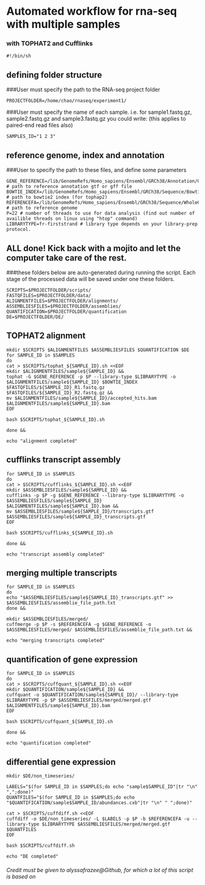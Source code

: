 # Automated workflow for rna-seq with multiple samples
### with TOPHAT2 and Cufflinks
```
#!/bin/sh
```

## defining folder structure

###User must specify the path to the RNA-seq project folder
```
PROJECTFOLDER=/home/chao/rnaseq/experiment1/
```
###User must specify the name of each sample. i.e. for sample1.fastq.gz, sample2.fastq.gz and sample3.fastq.gz you could write: (this applies to paired-end read files also)
```
SAMPLES_ID="1 2 3"
```
## reference genome, index and annotation

###User to specify the path to these files, and define some parameters
```
GENE_REFERENCE=/lib/GenomeRefs/Homo_sapiens/Ensembl/GRCh38/Annotation/Genes/genes.gtf # path to reference annotation gtf or gff file
BOWTIE_INDEX=/lib/GenomeRefs/Homo_sapiens/Ensembl/GRCh38/Sequence/Bowtie2Index/human38 # path to bowtie2 index (for tophap2)
REFERENCEFA=/lib/GenomeRefs/Homo_sapiens/Ensembl/GRCh38/Sequence/WholeGenomeFasta/genome.fa # path to reference genome
P=22 # number of threads to use for data analysis (find out number of availible threads on linux using "htop" command)
LIBRARYTYPE=fr-firststrand # library type depends on your library-prep protocol.
```
## ALL done! Kick back with a mojito and let the computer take care of the rest.

###these folders below are auto-generated during running the script. Each stage of the processed data will be saved under one these folders.
```
SCRIPTS=$PROJECTFOLDER/scripts/
FASTQFILES=$PROJECTFOLDER/data/
ALIGNMENTFILES=$PROJECTFOLDER/alignments/
ASSEMBLIESFILES=$PROJECTFOLDER/assemblies/
QUANTIFICATION=$PROJECTFOLDER/quantification
DE=$PROJECTFOLDER/DE/
```



## TOPHAT2 alignment
```
mkdir $SCRIPTS $ALIGNMENTFILES $ASSEMBLIESFILES $QUANTIFICATION $DE
for SAMPLE_ID in $SAMPLES
do
cat > $SCRIPTS/tophat_${SAMPLE_ID}.sh <<EOF
mkdir $ALIGNMENTFILES/sample${SAMPLE_ID} &&
tophat -G $GENE_REFERENCE -p $P --library-type $LIBRARYTYPE -o $ALIGNMENTFILES/sample${SAMPLE_ID} $BOWTIE_INDEX $FASTQFILES/${SAMPLE_ID}_R1.fastq.gz $FASTQFILES/${SAMPLE_ID}_R2.fastq.gz &&
mv $ALIGNMENTFILES/sample${SAMPLE_ID}/accepted_hits.bam $ALIGNMENTFILES/sample${SAMPLE_ID}.bam
EOF

bash $SCRIPTS/tophat_${SAMPLE_ID}.sh

done &&

echo "alignment completed"
```
## cufflinks transcript assembly
```
for SAMPLE_ID in $SAMPLES
do
cat > $SCRIPTS/cufflinks_${SAMPLE_ID}.sh <<EOF
mkdir $ASSEMBLIESFILES/sample${SAMPLE_ID} &&
cufflinks -p $P -g $GENE_REFERENCE --library-type $LIBRARYTYPE -o $ASSEMBLIESFILES/sample${SAMPLE_ID} $ALIGNMENTFILES/sample${SAMPLE_ID}.bam &&
mv $ASSEMBLIESFILES/sample${SAMPLE_ID}/transcripts.gtf $ASSEMBLIESFILES/sample${SAMPLE_ID}_transcripts.gtf
EOF

bash $SCRIPTS/cufflinks_${SAMPLE_ID}.sh

done &&

echo "transcript assembly completed"
```
## merging multiple transcripts
```
for SAMPLE_ID in $SAMPLES
do 
echo "$ASSEMBLIESFILES/sample${SAMPLE_ID}_transcripts.gtf" >> $ASSEMBLIESFILES/assemblie_file_path.txt
done &&

mkdir $ASSEMBLIESFILES/merged/
cuffmerge -p $P -s $REFERENCEFA -g $GENE_REFERENCE -o $ASSEMBLIESFILES/merged/ $ASSEMBLIESFILES/assemblie_file_path.txt &&

echo "merging transcripts completed"
```
## quantification of gene expression
```
for SAMPLE_ID in $SAMPLES
do
cat > $SCRIPTS/cuffquant_${SAMPLE_ID}.sh <<EOF
mkdir $QUANTIFICATION/sample${SAMPLE_ID} &&
cuffquant -o $QUANTIFICATION/sample${SAMPLE_ID}/ --library-type $LIBRARYTYPE -p $P $ASSEMBLIESFILES/merged/merged.gtf $ALIGNMENTFILES/sample${SAMPLE_ID}.bam
EOF

bash $SCRIPTS/cuffquant_${SAMPLE_ID}.sh

done &&

echo "quantification completed"
```
## differential gene expression
```
mkdir $DE/non_timeseries/

LABELS="$(for SAMPLE_ID in $SAMPLES;do echo "sample$SAMPLE_ID"|tr "\n" ",";done)"
QUANTFILES="$(for SAMPLE_ID in $SAMPLES;do echo "$QUANTIFICATION/sample$SAMPLE_ID/abundances.cxb"|tr "\n" " ";done)"

cat > $SCRIPTS/cuffdiff.sh <<EOF
cuffdiff -o $DE/non_timeseries/ -L $LABELS -p $P -b $REFERENCEFA -u --library-type $LIBRARYTYPE $ASSEMBLIESFILES/merged/merged.gtf $QUANTFILES
EOF

bash $SCRIPTS/cuffdiff.sh

echo "DE completed"

```

###### Credit must be given to alyssafrazee@Github, for which a lot of this script is based on

